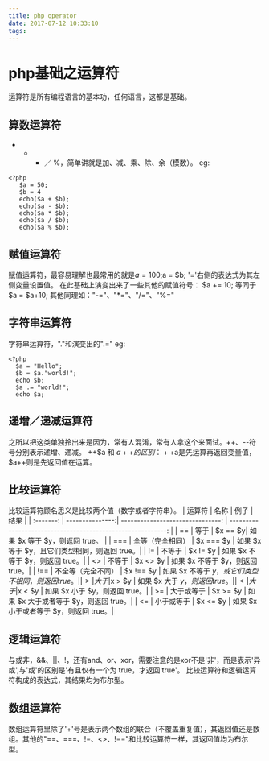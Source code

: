 ```yaml
---
title: php operator
date: 2017-07-12 10:33:10
tags:
---
```

# php基础之运算符
   运算符是所有编程语言的基本功，任何语言，这都是基础。
## 算数运算符
   + - * ／ %，简单讲就是加、减、乘、除、余（模数）。
eg:
```
<?php
   $a = 50;
   $b = 4
   echo($a + $b); 
   echo($a - $b); 
   echo($a * $b); 
   echo($a / $b); 
   echo($a % $b);
```
## 赋值运算符
  赋值运算符，最容易理解也最常用的就是$a = 100;$a = $b; '='右侧的表达式为其左侧变量设置值。
  在此基础上演变出来了一些其他的赋值符号：
  $a += 10;  等同于 $a = $a+10; 其他同理如："-="、"*="、"/="、"%=" 
## 字符串运算符
  字符串运算符，"."和演变出的".="
eg:
```
<?php
  $a = "Hello";
  $b = $a."world!";
  echo $b;
  $a .= "world!";
  echo $a;
```
## 递增／递减运算符
  之所以把这类单独拎出来是因为，常有人混淆，常有人拿这个来面试。++、--符号分别表示递增、递减。
  ++$a 和 $a++ 的区别：++$a是先运算再返回变量值，$a++则是先返回值在运算。
## 比较运算符
  比较运算符顾名思义是比较两个值（数字或者字符串）。
 | 运算符 | 名称           | 例子                           | 结果                                                      |
 | :-------: | ---------------:| -------------------------------: | ----------------------------------------------------------: |
 | ==	| 等于   	|			$x == $y| 如果 $x 等于 $y，则返回 true。                            |
 | ===	| 全等（完全相同）	| $x === $y	| 如果 $x 等于 $y，且它们类型相同，则返回 true。|
 | !=	| 不等于	| $x != $y	| 如果 $x 不等于 $y，则返回 true。|
 | <>	| 不等于	| $x <> $y	| 如果 $x 不等于 $y，则返回 true。|
 | !==	| 不全等（完全不同）	| $x !== $y	| 如果 $x 不等于 $y，或它们类型不相同，则返回 true。|
 | >	| 大于	|$x > $y	| 如果 $x 大于 $y，则返回 true。|
 | <	| 大于	|$x < $y	| 如果 $x 小于 $y，则返回 true。|
 | >=	| 大于或等于	| $x >= $y	| 如果 $x 大于或者等于 $y，则返回 true。|
 | <=	| 小于或等于	| $x <= $y	| 如果 $x 小于或者等于 $y，则返回 true。|
## 逻辑运算符
  与或非，&&、||、!，还有and、or、xor，需要注意的是xor不是'非'，而是表示'异或',与'或'的区别是'有且仅有一个为 true，才返回 true'。
比较运算符和逻辑运算符构成的表达式，其结果均为布尔型。

## 数组运算符
  数组运算符里除了'+'号是表示两个数组的联合（不覆盖重复值），其返回值还是数组。其他的"==、===、!=、<>、!=="和比较运算符一样，其返回值均为布尔型。
